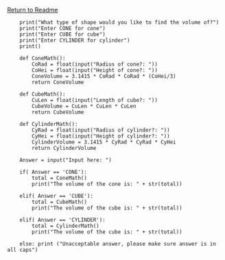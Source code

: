 [Return to Readme](README.md)

        print("What type of shape would you like to find the volume of?")
        print("Enter CONE for cone")
        print("Enter CUBE for cube")
        print("Enter CYLINDER for cylinder")
        print()
        
        def ConeMath():
            CoRad = float(input("Radius of cone?: "))
            CoHei = float(input("Height of cone?: "))
            ConeVolume = 3.1415 * CoRad * CoRad * (CoHei/3)
            return ConeVolume

        def CubeMath():
            CuLen = float(input("Length of cube?: "))
            CubeVolume = CuLen * CuLen * CuLen
            return CubeVolume
        
        def CylinderMath():
            CyRad = float(input("Radius of cylinder?: "))
            CyHei = float(input("Height of cylinder?: "))
            CylinderVolume = 3.1415 * CyRad * CyRad * CyHei
            return CylinderVolume
        
        Answer = input("Input here: ")
        
        if( Answer == 'CONE'):
            total = ConeMath()
            print("The volume of the cone is: " + str(total))
        
        elif( Answer == 'CUBE'):
            total = CubeMath()
            print("The volume of the cube is: " + str(total))
            
        elif( Answer == 'CYLINDER'):
            total = CylinderMath()
            print("The volume of the cube is: " + str(total))
        
        else: print ("Unacceptable answer, please make sure answer is in all caps")

